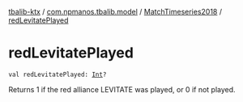 [tbalib-ktx](../../index.md) / [com.npmanos.tbalib.model](../index.md) / [MatchTimeseries2018](index.md) / [redLevitatePlayed](./red-levitate-played.md)

# redLevitatePlayed

`val redLevitatePlayed: `[`Int`](https://kotlinlang.org/api/latest/jvm/stdlib/kotlin/-int/index.html)`?`

Returns 1 if the red alliance LEVITATE was played, or 0 if not played.

